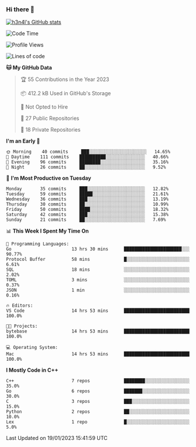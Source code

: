 ### Hi there 👋

[![h3n4l's GitHub stats](https://github-readme-stats.vercel.app/api?username=h3n4l&count_private=true&show_icons=true&theme=radical)](https://github.com/h3n4l/github-readme-stats)

<!--START_SECTION:waka-->
![Code Time](http://img.shields.io/badge/Code%20Time-897%20hrs%2018%20mins-blue)

![Profile Views](http://img.shields.io/badge/Profile%20Views-0-blue)

![Lines of code](https://img.shields.io/badge/From%20Hello%20World%20I%27ve%20Written-44%20Thousand%20lines%20of%20code-blue)

**🐱 My GitHub Data** 

> 🏆 55 Contributions in the Year 2023
 > 
> 📦 412.2 kB Used in GitHub's Storage 
 > 
> 🚫 Not Opted to Hire
 > 
> 📜 27 Public Repositories 
 > 
> 🔑 18 Private Repositories  
 > 
**I'm an Early 🐤** 

```text
🌞 Morning    40 commits     ███░░░░░░░░░░░░░░░░░░░░░░   14.65% 
🌆 Daytime    111 commits    ██████████░░░░░░░░░░░░░░░   40.66% 
🌃 Evening    96 commits     ████████░░░░░░░░░░░░░░░░░   35.16% 
🌙 Night      26 commits     ██░░░░░░░░░░░░░░░░░░░░░░░   9.52%

```
📅 **I'm Most Productive on Tuesday** 

```text
Monday       35 commits     ███░░░░░░░░░░░░░░░░░░░░░░   12.82% 
Tuesday      59 commits     █████░░░░░░░░░░░░░░░░░░░░   21.61% 
Wednesday    36 commits     ███░░░░░░░░░░░░░░░░░░░░░░   13.19% 
Thursday     30 commits     ██░░░░░░░░░░░░░░░░░░░░░░░   10.99% 
Friday       50 commits     ████░░░░░░░░░░░░░░░░░░░░░   18.32% 
Saturday     42 commits     ███░░░░░░░░░░░░░░░░░░░░░░   15.38% 
Sunday       21 commits     ██░░░░░░░░░░░░░░░░░░░░░░░   7.69%

```


📊 **This Week I Spent My Time On** 

```text
💬 Programming Languages: 
Go                       13 hrs 30 mins      ██████████████████████░░░   90.77% 
Protocol Buffer          58 mins             █░░░░░░░░░░░░░░░░░░░░░░░░   6.61% 
SQL                      18 mins             ░░░░░░░░░░░░░░░░░░░░░░░░░   2.02% 
TOML                     3 mins              ░░░░░░░░░░░░░░░░░░░░░░░░░   0.37% 
JSON                     1 min               ░░░░░░░░░░░░░░░░░░░░░░░░░   0.16%

🔥 Editors: 
VS Code                  14 hrs 53 mins      █████████████████████████   100.0%

🐱‍💻 Projects: 
bytebase                 14 hrs 53 mins      █████████████████████████   100.0%

💻 Operating System: 
Mac                      14 hrs 53 mins      █████████████████████████   100.0%

```

**I Mostly Code in C++** 

```text
C++                      7 repos             ████████░░░░░░░░░░░░░░░░░   35.0% 
Go                       6 repos             ███████░░░░░░░░░░░░░░░░░░   30.0% 
C                        3 repos             ███░░░░░░░░░░░░░░░░░░░░░░   15.0% 
Python                   2 repos             ██░░░░░░░░░░░░░░░░░░░░░░░   10.0% 
Lex                      1 repo              █░░░░░░░░░░░░░░░░░░░░░░░░   5.0%

```



 Last Updated on 19/01/2023 15:41:59 UTC
<!--END_SECTION:waka-->

